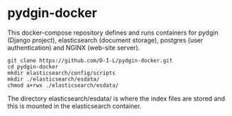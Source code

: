 # pydgin-docker

This docker-compose repository defines and runs containers for pydgin 
(Django project), elasticsearch (document storage), postgres (user 
authentication) and NGINX (web-site server).

```
git clone https://github.com/D-I-L/pydgin-docker.git
cd pydgin-docker
mkdir elasticsearch/config/scripts
mkdir ./elasticsearch/esdata/
chmod a+rwx ./elasticsearch/esdata/
```

The directory elasticsearch/esdata/ is where the index files are stored
and this is mounted in the elasticsearch container. 

